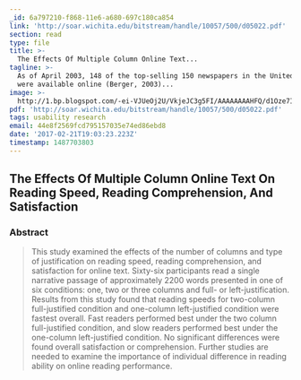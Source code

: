 ```yaml
---
_id: 6a797210-f868-11e6-a680-697c180ca854
link: 'http://soar.wichita.edu/bitstream/handle/10057/500/d05022.pdf'
section: read
type: file
title: >-
  The Effects Of Multiple Column Online Text...
tagline: >-
  As of April 2003, 148 of the top-selling 150 newspapers in the United States
  were available online (Berger, 2003)...
image: >-
  http://1.bp.blogspot.com/-ei-VJUeOj2U/VkjeJC3g5FI/AAAAAAAAHFQ/d1Oze7IdIK0/s1600/11.png
pdf: 'http://soar.wichita.edu/bitstream/handle/10057/500/d05022.pdf'
tags: usability research
email: 44e8f2569fcd795157035e74ed86ebd8
date: '2017-02-21T19:03:23.223Z'
timestamp: 1487703803
---
```

## The Effects Of Multiple Column Online Text On Reading Speed, Reading Comprehension, And Satisfaction

### Abstract

> This study examined the effects of the number of columns and type of justification on reading speed, reading comprehension, and satisfaction for online text. Sixty-six participants read a single narrative passage of approximately 2200 words presented in one of six conditions: one, two or three columns and full- or left-justification. Results from this study found that reading speeds for two-column full-justified condition and one-column left-justified condition were fastest overall. Fast readers performed best under the two column full-justified condition, and slow readers performed best under the one-column left-justified condition. No significant differences were found overall satisfaction or comprehension. Further studies are needed to examine the importance of individual difference in reading ability on online reading performance.

